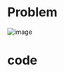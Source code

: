# Problem

![image](https://user-images.githubusercontent.com/83021508/156704151-1b52298e-d801-41b3-a682-0c520a84dd5c.png)

#  code



